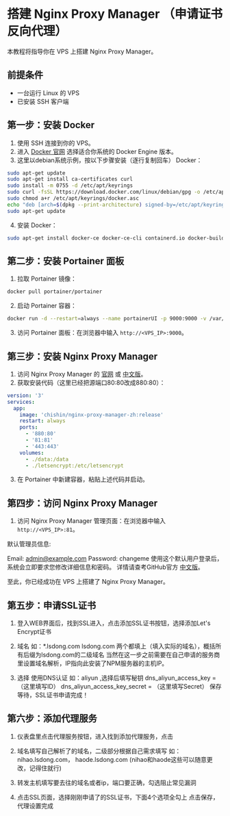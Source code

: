# 搭建 Nginx Proxy Manager （申请证书反向代理）

本教程将指导你在 VPS 上搭建 Nginx Proxy Manager。

## 前提条件

- 一台运行 Linux 的 VPS
- 已安装 SSH 客户端

## 第一步：安装 Docker

1. 使用 SSH 连接到你的 VPS。
2. 进入 [Docker 官网](https://docs.docker.com/compose/install/linux/) 选择适合你系统的 Docker Engine 版本。
3. 这里以debian系统示例，按以下步骤安装（逐行复制回车） Docker：

```bash
sudo apt-get update
sudo apt-get install ca-certificates curl
sudo install -m 0755 -d /etc/apt/keyrings
sudo curl -fsSL https://download.docker.com/linux/debian/gpg -o /etc/apt/keyrings/docker.asc
sudo chmod a+r /etc/apt/keyrings/docker.asc
echo "deb [arch=$(dpkg --print-architecture) signed-by=/etc/apt/keyrings/docker.asc] https://download.docker.com/linux/debian $(. /etc/os-release && echo "$VERSION_CODENAME") stable" | sudo tee /etc/apt/sources.list.d/docker.list > /dev/null
sudo apt-get update
```

4. 安装 Docker：

```bash
sudo apt-get install docker-ce docker-ce-cli containerd.io docker-buildx-plugin docker-compose-plugin
```

## 第二步：安装 Portainer 面板

1. 拉取 Portainer 镜像：

```bash
docker pull portainer/portainer
```

2. 启动 Portainer 容器：

```bash
docker run -d --restart=always --name portainerUI -p 9000:9000 -v /var/run/docker.sock:/var/run/docker.sock portainer/portainer
```

3. 访问 Portainer 面板：在浏览器中输入 `http://<VPS_IP>:9000`。

## 第三步：安装 Nginx Proxy Manager

1. 访问 Nginx Proxy Manager 的 [官网](https://nginxproxymanager.com/guide/) 或 [中文版](https://github.com/xiaoxinpro/nginx-proxy-manager-zh)。
2. 获取安装代码（这里已经把源端口80:80改成880:80）：

```yaml
version: '3'
services:
  app:
    image: 'chishin/nginx-proxy-manager-zh:release'
    restart: always
    ports:
      - '880:80'
      - '81:81'
      - '443:443'
    volumes:
      - ./data:/data
      - ./letsencrypt:/etc/letsencrypt
```

3. 在 Portainer 中新建容器，粘贴上述代码并启动。

## 第四步：访问 Nginx Proxy Manager

1. 访问 Nginx Proxy Manager 管理页面：在浏览器中输入 `http://<VPS_IP>:81`。

默认管理员信息:

Email:    admin@example.com
Password: changeme
使用这个默认用户登录后，系统会立即要求您修改详细信息和密码。
详情请查考GitHub官方 [中文版](https://github.com/xiaoxinpro/nginx-proxy-manager-zh)。

至此，你已经成功在 VPS 上搭建了 Nginx Proxy Manager。

## 第五步：申请SSL证书

1. 登入WEB界面后，找到SSL进入，点击添加SSL证书按钮，选择添加Let's Encrypt证书

2. 域名 如：*.lsdong.com lsdong.com 两个都填上（填入实际的域名），概括所有后缀为lsdong.com的二级域名
  当然在这一步之前需要在自己申请的服务商里设置域名解析，IP指向此安装了NPM服务器的主机IP。

3. 选择 使用DNS认证 
   如：aliyun ,选择后填写秘钥
   dns_aliyun_access_key = （这里填写ID）
   dns_aliyun_access_key_secret = （这里填写Secret）
   保存等待，SSL证书申请完成！

## 第六步：添加代理服务
1.  仪表盘里点击代理服务按钮，进入找到添加代理服务，点击

2.  域名填写自己解析了的域名，二级部分根据自己需求填写
    如：nihao.lsdong.com，
        haode.lsdong.com  (nihao和haode这些可以随意更改，记得住就行)

3.  转发主机填写要去往的域名或者ip，端口要正确，勾选阻止常见漏洞

4.  点击SSL页面，选择刚刚申请了的SSL证书，下面4个选项全勾上
   点击保存，代理设置完成

